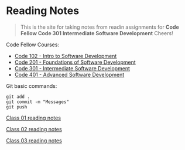 # Reading Notes
> This is the site for taking notes from readin assignments for **Code Fellow Code 301 Intermediate Software Development** Cheers!

Code Fellow Courses:
- [Code 102 - Intro to Software Development](https://www.codefellows.org/courses/code-102/intro-to-software-development/)
- [Code 201 - Foundations of Software Development](https://www.codefellows.org/courses/code-201/foundations-of-software-development/)
- [Code 301 - Intermediate Software Development](https://www.codefellows.org/courses/code-301/intermediate-software-development/)
- [Code 401 - Advanced Software Development](https://www.codefellows.org/courses/code-400/)

Git basic commands:
```
git add .
git commit -m "Messages"
git push
```
<a href="ReadClass01.md">Class 01 reading notes</a>

<a href="ReadClass02.md">Class 02 reading notes</a>

<a href="ReadClass03.md">Class 03 reading notes</a>
